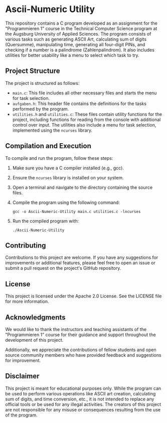 # Ascii-Numeric Utility

This repository contains a C program developed as an assignment for the "Programmieren 1" course in the Technical Computer Science program at the Augsburg University of Applied Sciences. The program consists of various tasks such as generating ASCII Art, calculating sum of digits (Quersumme), manipulating time, generating all four-digit PINs, and checking if a number is a palindrome (Zahlenpalindrom). It also includes utilities for better usability like a menu to select which task to try.

## Project Structure

The project is structured as follows:

- `main.c`: This file includes all other necessary files and starts the menu for task selection.
- `aufgaben.h`: This header file contains the definitions for the tasks performed by the program.
- `utilities.h` and `utilities.c`: These files contain utility functions for the project, including functions for reading from the console with additional control over input. The utilities also include a menu for task selection, implemented using the `ncurses` library.

## Compilation and Execution

To compile and run the program, follow these steps:

1. Make sure you have a C compiler installed (e.g., gcc).
2. Ensure the `ncurses` library is installed on your system.
3. Open a terminal and navigate to the directory containing the source files.
4. Compile the program using the following command:

   ```
   gcc -o Ascii-Numeric-Utility main.c utilities.c -lncurses
   ```

5. Run the compiled program with:

   ```
   ./Ascii-Numeric-Utility
   ```

## Contributing

Contributions to this project are welcome. If you have any suggestions for improvements or additional features, please feel free to open an issue or submit a pull request on the project's GitHub repository.

## License

This project is licensed under the Apache 2.0 License. See the LICENSE file for more information.

## Acknowledgments

We would like to thank the instructors and teaching assistants of the "Programmieren 1" course for their guidance and support throughout the development of this project.

Additionally, we appreciate the contributions of fellow students and open source community members who have provided feedback and suggestions for improvement.

## Disclaimer

This project is meant for educational purposes only. While the program can be used to perform various operations like ASCII art creation, calculating sum of digits, and time conversion, etc., it is not intended to replace any official tools or be used for any illegal activities. The creators of this project are not responsible for any misuse or consequences resulting from the use of the program.